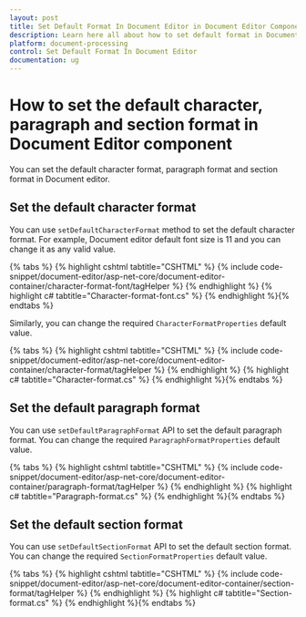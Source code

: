 ```yaml
---
layout: post
title: Set Default Format In Document Editor in Document Editor Component
description: Learn here all about how to set default format in Document Editor in Syncfusion Document Editor component of syncfusion and more.
platform: document-processing
control: Set Default Format In Document Editor
documentation: ug
---
```



# How to set the default character, paragraph and section format in Document Editor component

You can set the default character format, paragraph format and section format in Document editor.

## Set the default character format

You can use `setDefaultCharacterFormat` method to set the default character format. For example, Document editor default font size is 11 and you can change it as any valid value.


{% tabs %}
{% highlight cshtml tabtitle="CSHTML" %}
{% include code-snippet/document-editor/asp-net-core/document-editor-container/character-format-font/tagHelper %}
{% endhighlight %}
{% highlight c# tabtitle="Character-format-font.cs" %}
{% endhighlight %}{% endtabs %}


Similarly, you can change the required `CharacterFormatProperties` default value.

{% tabs %}
{% highlight cshtml tabtitle="CSHTML" %}
{% include code-snippet/document-editor/asp-net-core/document-editor-container/character-format/tagHelper %}
{% endhighlight %}
{% highlight c# tabtitle="Character-format.cs" %}
{% endhighlight %}{% endtabs %}


## Set the default paragraph format

You can use `setDefaultParagraphFormat` API to set the default paragraph format. You can change the required `ParagraphFormatProperties` default value.


{% tabs %}
{% highlight cshtml tabtitle="CSHTML" %}
{% include code-snippet/document-editor/asp-net-core/document-editor-container/paragraph-format/tagHelper %}
{% endhighlight %}
{% highlight c# tabtitle="Paragraph-format.cs" %}
{% endhighlight %}{% endtabs %}



## Set the default section format

You can use `setDefaultSectionFormat` API to set the default section format. You can change the required `SectionFormatProperties` default value.


{% tabs %}
{% highlight cshtml tabtitle="CSHTML" %}
{% include code-snippet/document-editor/asp-net-core/document-editor-container/section-format/tagHelper %}
{% endhighlight %}
{% highlight c# tabtitle="Section-format.cs" %}
{% endhighlight %}{% endtabs %}

